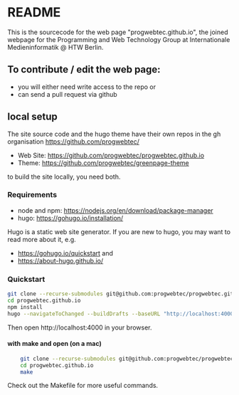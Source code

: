 # README

This is the sourcecode for the web page "progwebtec.github.io", 
the joined webpage for the Programming and Web Technology Group
at Internationale Medieninformatik @ HTW Berlin.

## To contribute / edit the web page:

- you will either need write access to the repo or
- can send a pull request via github

## local setup

The site source code and the hugo theme have their own repos
in the gh organisation https://github.com/progwebtec/ 

- Web Site: https://github.com/progwebtec/progwebtec.github.io
- Theme: https://github.com/progwebtec/greenpage-theme

to build the site locally, you need both.

### Requirements

- node and npm: https://nodejs.org/en/download/package-manager 
- hugo: https://gohugo.io/installation/ 

Hugo is a static web site generator. If you are new to hugo,
you may want to read more about it, e.g.
 - https://gohugo.io/quickstart and 
 - https://about-hugo.github.io/ 


### Quickstart


```sh
git clone --recurse-submodules git@github.com:progwebtec/progwebtec.github.io.git
cd progwebtec.github.io
npm install
hugo --navigateToChanged --buildDrafts --baseURL "http://localhost:4000"  -p 4000 server
```

Then open http://localhost:4000 in your browser.

#### with make and open (on a mac)

```sh
    git clone --recurse-submodules git@github.com:progwebtec/progwebtec.github.io.git
    cd progwebtec.github.io
    make
```

Check out the Makefile for more useful commands.
